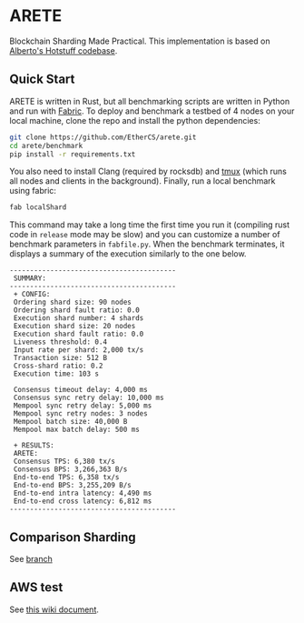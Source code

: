 # ARETE
Blockchain Sharding Made Practical. This implementation is based on [Alberto's Hotstuff codebase](https://github.com/asonnino/hotstuff).

## Quick Start

ARETE is written in Rust, but all benchmarking scripts are written in Python and run with [Fabric](http://www.fabfile.org/).
To deploy and benchmark a testbed of 4 nodes on your local machine, clone the repo and install the python dependencies:

```bash
git clone https://github.com/EtherCS/arete.git
cd arete/benchmark
pip install -r requirements.txt
```

You also need to install Clang (required by rocksdb) and [tmux](https://linuxize.com/post/getting-started-with-tmux/#installing-tmux) (which runs all nodes and clients in the background). Finally, run a local benchmark using fabric:

```bash
fab localShard
```

This command may take a long time the first time you run it (compiling rust code in `release` mode may be slow) and you can customize a number of benchmark parameters in `fabfile.py`. When the benchmark terminates, it displays a summary of the execution similarly to the one below.

```text
-----------------------------------------
 SUMMARY:
-----------------------------------------
 + CONFIG:
 Ordering shard size: 90 nodes
 Ordering shard fault ratio: 0.0 
 Execution shard number: 4 shards
 Execution shard size: 20 nodes
 Execution shard fault ratio: 0.0 
 Liveness threshold: 0.4 
 Input rate per shard: 2,000 tx/s
 Transaction size: 512 B
 Cross-shard ratio: 0.2 
 Execution time: 103 s

 Consensus timeout delay: 4,000 ms
 Consensus sync retry delay: 10,000 ms
 Mempool sync retry delay: 5,000 ms
 Mempool sync retry nodes: 3 nodes
 Mempool batch size: 40,000 B
 Mempool max batch delay: 500 ms

 + RESULTS:
 ARETE:
 Consensus TPS: 6,380 tx/s
 Consensus BPS: 3,266,363 B/s
 End-to-end TPS: 6,358 tx/s
 End-to-end BPS: 3,255,209 B/s
 End-to-end intra latency: 4,490 ms
 End-to-end cross latency: 6,812 ms
-----------------------------------------
```

## Comparison Sharding
See [branch](https://github.com/EtherCS/arete/tree/benchmark)

## AWS test
See [this wiki document](https://github.com/EtherCS/arete/wiki/AWS-Benchmark).